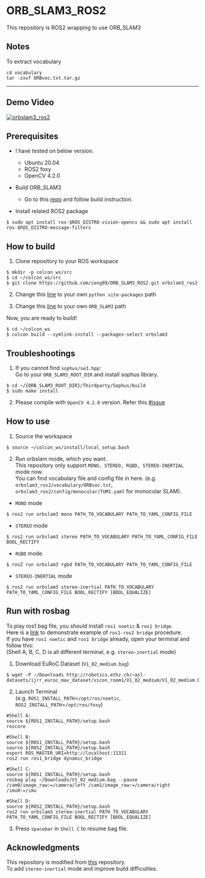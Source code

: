 # ORB_SLAM3_ROS2
This repository is ROS2 wrapping to use ORB_SLAM3

## Notes ##
To extract vocabulary
```
cd vocabulary
tar -zxvf ORBvoc.txt.tar.gz
```

---

## Demo Video
[![orbslam3_ros2](https://user-images.githubusercontent.com/31432135/220839530-786b8a28-d5af-4aa5-b4ed-6234c2f4ca33.PNG)](https://www.youtube.com/watch?v=zXeXL8q72lM)

## Prerequisites
- I have tested on below version.
  - Ubuntu 20.04
  - ROS2 foxy
  - OpenCV 4.2.0

- Build ORB_SLAM3
  - Go to this [repo](https://github.com/zang09/ORB-SLAM3-STEREO-FIXED) and follow build instruction.

- Install related ROS2 package
```
$ sudo apt install ros-$ROS_DISTRO-vision-opencv && sudo apt install ros-$ROS_DISTRO-message-filters
```

## How to build
1. Clone repository to your ROS workspace
```
$ mkdir -p colcon_ws/src
$ cd ~/colcon_ws/src
$ git clone https://github.com/zang09/ORB_SLAM3_ROS2.git orbslam3_ros2
```

2. Change this [line](https://github.com/zang09/ORB_SLAM3_ROS2/blob/ee82428ed627922058b93fea1d647725c813584e/CMakeLists.txt#L5) to your own `python site-packages` path

3. Change this [line](https://github.com/zang09/ORB_SLAM3_ROS2/blob/ee82428ed627922058b93fea1d647725c813584e/CMakeModules/FindORB_SLAM3.cmake#L8) to your own `ORB_SLAM3` path

Now, you are ready to build!
```
$ cd ~/colcon_ws
$ colcon build --symlink-install --packages-select orbslam3
```

## Troubleshootings
1. If you cannot find `sophus/se3.hpp`:  
Go to your `ORB_SLAM3_ROOT_DIR` and install sophus library.
```
$ cd ~/{ORB_SLAM3_ROOT_DIR}/Thirdparty/Sophus/build
$ sudo make install
```

2. Please compile with `OpenCV 4.2.0` version.
Refer this [#issue](https://github.com/zang09/ORB_SLAM3_ROS2/issues/2#issuecomment-1251850857)

## How to use
1. Source the workspace  
```
$ source ~/colcon_ws/install/local_setup.bash
```

2. Run orbslam mode, which you want.  
This repository only support `MONO, STEREO, RGBD, STEREO-INERTIAL` mode now.  
You can find vocabulary file and config file in here. (e.g. `orbslam3_ros2/vocabulary/ORBvoc.txt`, `orbslam3_ros2/config/monocular/TUM1.yaml` for monocular SLAM).
  - `MONO` mode  
```
$ ros2 run orbslam3 mono PATH_TO_VOCABULARY PATH_TO_YAML_CONFIG_FILE
```
  - `STEREO` mode  
```
$ ros2 run orbslam3 stereo PATH_TO_VOCABULARY PATH_TO_YAML_CONFIG_FILE BOOL_RECTIFY
```
  - `RGBD` mode  
```
$ ros2 run orbslam3 rgbd PATH_TO_VOCABULARY PATH_TO_YAML_CONFIG_FILE
```
  - `STEREO-INERTIAL` mode  
```
$ ros2 run orbslam3 stereo-inertial PATH_TO_VOCABULARY PATH_TO_YAML_CONFIG_FILE BOOL_RECTIFY [BOOL_EQUALIZE]
```

## Run with rosbag
To play ros1 bag file, you should install `ros1 noetic` & `ros1 bridge`.  
Here is a [link](https://www.theconstructsim.com/ros2-qa-217-how-to-mix-ros1-and-ros2-packages/) to demonstrate example of `ros1-ros2 bridge` procedure.  
If you have `ros1 noetic` and `ros1 bridge` already, open your terminal and follow this:  
(Shell A, B, C, D is all different terminal, e.g. `stereo-inertial` mode)
1. Download EuRoC Dataset (`V1_02_medium.bag`)
```
$ wget -P ~/Downloads http://robotics.ethz.ch/~asl-datasets/ijrr_euroc_mav_dataset/vicon_room1/V1_02_medium/V1_02_medium.bag
```  

2. Launch Terminal  
(e.g. `ROS1_INSTALL_PATH`=`/opt/ros/noetic`, `ROS2_INSTALL_PATH`=`/opt/ros/foxy`)
```
#Shell A:
source ${ROS1_INSTALL_PATH}/setup.bash
roscore

#Shell B:
source ${ROS1_INSTALL_PATH}/setup.bash
source ${ROS2_INSTALL_PATH}/setup.bash
export ROS_MASTER_URI=http://localhost:11311
ros2 run ros1_bridge dynamic_bridge

#Shell C:
source ${ROS1_INSTALL_PATH}/setup.bash
rosbag play ~/Downloads/V1_02_medium.bag --pause /cam0/image_raw:=/camera/left /cam1/image_raw:=/camera/right /imu0:=/imu

#Shell D:
source ${ROS2_INSTALL_PATH}/setup.bash
ros2 run orbslam3 stereo-inertial PATH_TO_VOCABULARY PATH_TO_YAML_CONFIG_FILE BOOL_RECTIFY [BOOL_EQUALIZE]
```

3. Press `spacebar` in `Shell C` to resume bag file.  

## Acknowledgments
This repository is modified from [this](https://github.com/curryc/ros2_orbslam3) repository.  
To add `stereo-inertial` mode and improve build difficulites.
